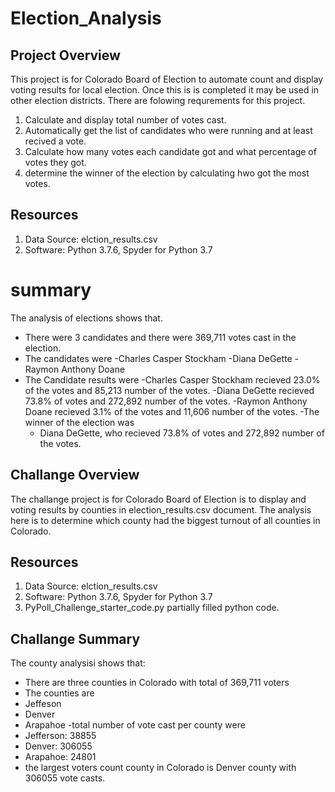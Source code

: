 # Election_Analysis
## Project Overview
This project is for Colorado Board of Election to automate count and display voting results for local election. Once this is is completed it may be used in other election districts. There are folowing requrements for this project.
1. Calculate and display total number of votes cast.
2. Automatically get the list of candidates who were running and at least recived a vote. 
3. Calculate how many votes each candidate got and what percentage of votes they got. 
4. determine the winner of the election by calculating hwo got the most votes. 

## Resources
1. Data Source: elction_results.csv
2. Software: Python 3.7.6, Spyder for Python 3.7

# summary 
The analysis of elections shows that. 
- There were 3 candidates and there were 369,711 votes cast in the election. 
- The candidates were 
  -Charles Casper Stockham
  -Diana DeGette
  -Raymon Anthony Doane
- The Candidate results were 
  -Charles Casper Stockham recieved 23.0% of the votes and 85,213 number of the votes.
  -Diana DeGette recieved 73.8% of votes and 272,892 number of the votes.
  -Raymon Anthony Doane recieved 3.1% of the votes and 11,606 number of the votes. 
 -The winner of the election was 
  - Diana DeGette, who recieved 73.8% of votes and 272,892 number of the votes.

## Challange Overview
The challange project is for Colorado Board of Election is to display and voting results by counties in election_results.csv document. The analysis here is to determine which county had the biggest turnout of all counties in Colorado. 
## Resources 
1. Data Source: elction_results.csv
2. Software: Python 3.7.6, Spyder for Python 3.7
3. PyPoll_Challenge_starter_code.py partially filled python code. 

## Challange Summary
The county analysisi shows that:
  - There are three counties in Colorado with total of 369,711 voters
  - The counties are 
   - Jeffeson 
   - Denver 
   - Arapahoe
-total number of vote cast per county were 
 - Jefferson: 38855
 - Denver: 306055
 - Arapahoe: 24801
- the largest voters count county in Colorado is Denver county with 306055 vote casts. 

